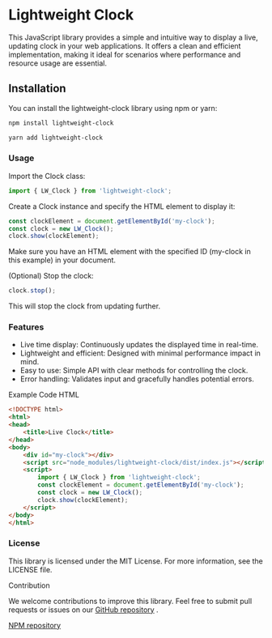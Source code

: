 # Lightweight Clock

This JavaScript library provides a simple and intuitive way to display a live, updating clock in your web applications. It offers a clean and efficient implementation, making it ideal for scenarios where performance and resource usage are essential.

## Installation

You can install the lightweight-clock library using npm or yarn:

```bash
npm install lightweight-clock

yarn add lightweight-clock
```

### Usage

 Import the Clock class:

```JavaScript
import { LW_Clock } from 'lightweight-clock';
```
  
Create a Clock instance and specify the HTML element to display it:

```JavaScript
const clockElement = document.getElementById('my-clock');
const clock = new LW_Clock();
clock.show(clockElement);
```

Make sure you have an HTML element with the specified ID (my-clock in this example) in your document.

(Optional) Stop the clock:

```JavaScript
clock.stop();
```

This will stop the clock from updating further.

### Features

- Live time display: Continuously updates the displayed time in real-time.
- Lightweight and efficient: Designed with minimal performance impact in mind.
- Easy to use: Simple API with clear methods for controlling the clock.
- Error handling: Validates input and gracefully handles potential errors.

Example Code
HTML

```HTML
<!DOCTYPE html>
<html>
<head>
    <title>Live Clock</title>
</head>
<body>
    <div id="my-clock"></div>
    <script src="node_modules/lightweight-clock/dist/index.js"></script>
    <script>
        import { LW_Clock } from 'lightweight-clock';
        const clockElement = document.getElementById('my-clock');
        const clock = new LW_Clock();
        clock.show(clockElement);
    </script>
</body>
</html>
```

### License

This library is licensed under the MIT License. For more information, see the LICENSE file.

Contribution

We welcome contributions to improve this library. Feel free to submit pull requests or issues on our 
[GitHub repository](https://github.com/karimi-mohammad/lightweight-clock)
.

[NPM repository](https://www.npmjs.com/package/lightweight-clock)